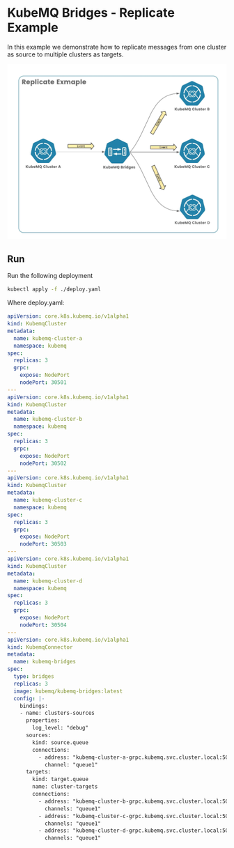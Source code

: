 # KubeMQ Bridges - Replicate Example

In this example we demonstrate how to replicate messages from one cluster as source to multiple clusters as targets.

![replicate-example](../../.github/assets/replicate-example.jpeg)

## Run

Run the following deployment

```bash
kubectl apply -f ./deploy.yaml
```
Where deploy.yaml:

```yaml
apiVersion: core.k8s.kubemq.io/v1alpha1
kind: KubemqCluster
metadata:
  name: kubemq-cluster-a
  namespace: kubemq
spec:
  replicas: 3
  grpc:
    expose: NodePort
    nodePort: 30501
---
apiVersion: core.k8s.kubemq.io/v1alpha1
kind: KubemqCluster
metadata:
  name: kubemq-cluster-b
  namespace: kubemq
spec:
  replicas: 3
  grpc:
    expose: NodePort
    nodePort: 30502
---
apiVersion: core.k8s.kubemq.io/v1alpha1
kind: KubemqCluster
metadata:
  name: kubemq-cluster-c
  namespace: kubemq
spec:
  replicas: 3
  grpc:
    expose: NodePort
    nodePort: 30503
---
apiVersion: core.k8s.kubemq.io/v1alpha1
kind: KubemqCluster
metadata:
  name: kubemq-cluster-d
  namespace: kubemq
spec:
  replicas: 3
  grpc:
    expose: NodePort
    nodePort: 30504
---
apiVersion: core.k8s.kubemq.io/v1alpha1
kind: KubemqConnector
metadata:
  name: kubemq-bridges
spec:
  type: bridges
  replicas: 3
  image: kubemq/kubemq-bridges:latest
  config: |-
    bindings:
    - name: clusters-sources
      properties:
        log_level: "debug"
      sources:
        kind: source.queue
        connections:
          - address: "kubemq-cluster-a-grpc.kubemq.svc.cluster.local:50000"
            channel: "queue1"
      targets:
        kind: target.queue
        name: cluster-targets
        connections:
          - address: "kubemq-cluster-b-grpc.kubemq.svc.cluster.local:50000"
            channels: "queue1"
          - address: "kubemq-cluster-c-grpc.kubemq.svc.cluster.local:50000"
            channels: "queue1"
          - address: "kubemq-cluster-d-grpc.kubemq.svc.cluster.local:50000"
            channels: "queue1"
```

